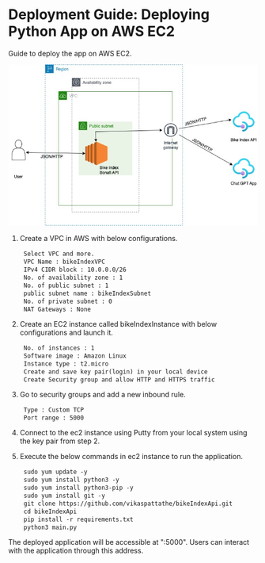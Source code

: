 # Deployment Guide: Deploying Python App on AWS EC2

Guide to deploy the app on AWS EC2.

![Alt text](image.png)

1. Create a VPC in AWS with below configurations.

        Select VPC and more.
        VPC Name : bikeIndexVPC
        IPv4 CIDR block : 10.0.0.0/26
        No. of availability zone : 1
        No. of public subnet : 1
        public subnet name : bikeIndexSubnet
        No. of private subnet : 0
        NAT Gateways : None

2. Create an EC2 instance called bikeIndexInstance with below configurations and launch it. 

        No. of instances : 1
        Software image : Amazon Linux
        Instance type : t2.micro
        Create and save key pair(login) in your local device
        Create Security group and allow HTTP and HTTPS traffic

3. Go to security groups and add a new inbound rule.

        Type : Custom TCP
        Port range : 5000

4. Connect to the ec2 instance using Putty from your local system using the key pair from step 2.

5. Execute the below commands in ec2 instance to run the application.

        sudo yum update -y
        sudo yum install python3 -y
        sudo yum install python3-pip -y
        sudo yum install git -y
        git clone https://github.com/vikaspattathe/bikeIndexApi.git
        cd bikeIndexApi
        pip install -r requirements.txt
        python3 main.py

The deployed application will be accessible at "<PublicIPofEC2>:5000". Users can interact with the application through this address.






